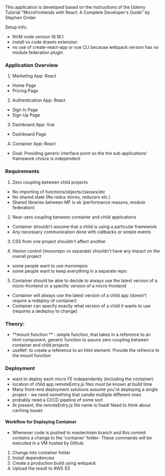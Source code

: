 This application is developed based on the instructions of the Udemy Tutorial "Microfrontends with React: A Complete Developer's Guide" by  Stephen Grider

Setup Info:
- NVM node version 16.18.1
- install vs code drawio extension
- no use of create-react-app or vue CLI because webpack version has no module federation plugin
### Application Overview

1. Marketing App: React
- Home Page
- Pricing Page

2. Authentication App: React
- Sign In Page
- Sign Up Page

3. Dashboard App: Vue
- Dashboard Page

4. Container App: React
- Goal: Providing generic interface point so the the sub applications' framework choice is independent

### Requirements

1. Zero coupling between child projects
- No importing of functions/objects/classes/etc
- No shared state (No redux stores, reducers etc.)
- Shared libraries between MF is ok  (performance reasons, module federation)

2. Near-zero coupling between container and child applications
- Container shouldn't assume that a child is using a particular framework
- Any necessary communication done with callbacks or simple events

3. CSS from one project shouldn't affect another

4. Vesion control (monorepo vs separate) shouldn't have any impact on the overall project
- some people want to use monorepos
- some people want to keep everything in a separate repo

5. Container should be able to decide to always use the latest version of a micro-frontend or a specific version of a micro-frontend
- Container will always use the latest version of a child app (doesn't require a redeploy of container)
- Container can specify exactly what version of a child it wants to use (requires a dedeploy to change) 


### Theory:

- **mount function ** : simple function, that takes in a reference to an html component, generic function to assure zero coupling between container and child projects
- useRef: to create a reference to an html element. Provide the refrence to the mount function

### Deployment

- want to deploy each micro FE independently (including the container)
- location of child app remoteEntry.js files must be known at build time
- Many front-end deployment solutions assume you're deploying a single project - we need something that candle multiple different ones
- probably need a CI/CD pipeline of some sort
- At present, the remoteEntry.js file name is fixed! Need to think about caching issues

#### Workflow for Deploying Container
- Whenever code is pushed to master/main branch and this commit contains a change to the 'container' folder- These commands will be executed in a VM hosted by Github
1. Change into container folder
2. Install dependencies
3. Create a production build using webpack
4. Upload the result to AWS S3